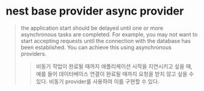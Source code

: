 # nest base provider async provider

> the application start should be delayed until one or more asynchronous tasks are completed. For example, you may not want to start accepting requests until the connection with the database has been established. You can achieve this using asynchronous providers.
>
> > 비동기 작업이 완료될 때까지 애플리케이션 시작을 지연시키고 싶을 때, 예를 들어 데이터베이스 연결이 완료될 때까지 요청을 받지 않고 싶을 수 있다. 비동기 provider를 사용하여 이를 구현할 수 있다.
